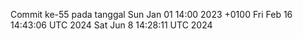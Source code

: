 Commit ke-55 pada tanggal Sun Jan 01 14:00 2023 +0100
Fri Feb 16 14:43:06 UTC 2024
Sat Jun  8 14:28:11 UTC 2024

